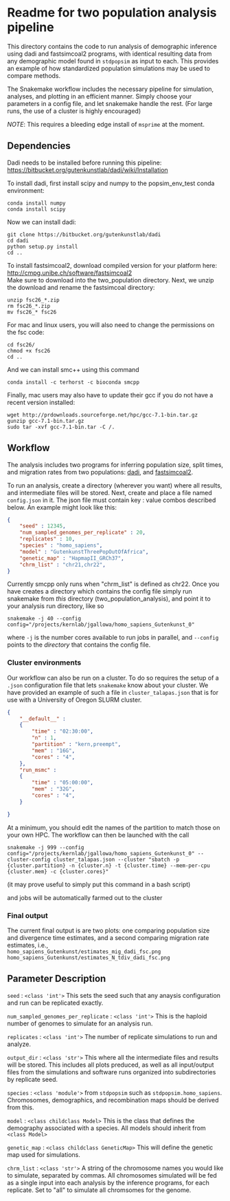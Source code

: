 # Readme for two population analysis pipeline

This directory contains the code to run analysis of
demographic inference using dadi and fastsimcoal2 programs, with
identical resulting data from any demographic model
found in `stdpopsim` as input to each.
This provides an example of how standardized
population simulations may be used to compare methods.

The Snakemake workflow includes the necessary pipeline
for simulation, analyses, and plotting in an efficient manner.
Simply choose your parameters in a config file,
and let snakemake handle the rest.
(For large runs, the use of a cluster is highly encouraged)

_NOTE_: This requires a bleeding edge install of `msprime` at the
moment.


## Dependencies
Dadi needs to be installed before running this pipeline: https://bitbucket.org/gutenkunstlab/dadi/wiki/Installation  

To install dadi, first install scipy and numpy to the popsim_env_test conda environment:
```
conda install numpy
conda install scipy
```
Now we can install dadi:
```
git clone https://bitbucket.org/gutenkunstlab/dadi
cd dadi
python setup.py install
cd ..
```
To install fastsimcoal2, download compiled version for your platform here: http://cmpg.unibe.ch/software/fastsimcoal2  
Make sure to download into the two_population directory.
Next, we unzip the download and rename the fastsimcoal directory:  
```
unzip fsc26_*.zip
rm fsc26_*.zip
mv fsc26_* fsc26
```
For mac and linux users, you will also need to change the permissions on the fsc code:
```
cd fsc26/
chmod +x fsc26
cd ..
```
And we can install smc++ using this command
```
conda install -c terhorst -c bioconda smcpp
```
Finally, mac users may also have to update their gcc if you do not have a recent version installed:
```
wget http://prdownloads.sourceforge.net/hpc/gcc-7.1-bin.tar.gz
gunzip gcc-7.1-bin.tar.gz
sudo tar -xvf gcc-7.1-bin.tar -C /.
```


## Workflow

The analysis includes two programs for inferring population size, split times,
and migration rates from two populations:
[dadi](https://bitbucket.org/gutenkunstlab/dadi/src/master/), and
[fastsimcoal2](http://cmpg.unibe.ch/software/fastsimcoal2/).

To run an analysis, create a directory (wherever you want)
where all results, and intermediate
files will be stored. Next, create and place a file named `config.json` in it.
The json file must contain key : value combos described below. An example
might look like this:

```json
{
    "seed" : 12345,
    "num_sampled_genomes_per_replicate" : 20,
    "replicates" : 10,
    "species" : "homo_sapiens",
    "model" : "GutenkunstThreePopOutOfAfrica",
    "genetic_map" : "HapmapII_GRCh37",
    "chrm_list" : "chr21,chr22",
}
```

Currently smcpp only runs when "chrm_list" is defined as chr22.
Once you have creates a directory which contains the config file
simply run snakemake from _this_ directory (two_population_analysis), and point it to your analysis run
directory, like so

`snakemake -j 40 --config config="/projects/kernlab/jgallowa/homo_sapiens_Gutenkunst_0"`

where `-j` is the number cores available to run jobs in parallel, and
`--config` points to the _directory_ that contains the config file.


### Cluster environments
Our workflow can also be run on a cluster. To do so requires
the setup of a `.json` configuration file that lets `snakemake`
know about your cluster. We have provided an example of
such a file in `cluster_talapas.json` that is for use with a
University of Oregon SLURM cluster.

```json
{
    "__default__" :
    {
        "time" : "02:30:00",
        "n" : 1,
        "partition" : "kern,preempt",
        "mem" : "16G",
        "cores" : "4",
    },
    "run_msmc" :
    {
        "time" : "05:00:00",
        "mem" : "32G",
        "cores" : "4",
    }

}
```

At a minimum, you should
edit the names of the partition to match those on your own HPC.
The workflow can then be launched with the call

`snakemake -j 999 --config config="/projects/kernlab/jgallowa/homo_sapiens_Gutenkunst_0" --cluster-config cluster_talapas.json --cluster "sbatch -p {cluster.partition} -n {cluster.n} -t {cluster.time} --mem-per-cpu {cluster.mem} -c {cluster.cores}"`

(it may prove useful to simply put this command in a bash script)

and jobs will be automatically farmed out to the cluster

### Final output
The current final output is are two plots: one comparing population size  
and divergence time estimates, and a second comparing migration rate estimates, i.e.,  
`homo_sapiens_Gutenkunst/estimates_mig_dadi_fsc.png`  
`homo_sapiens_Gutenkunst/estimates_N_tdiv_dadi_fsc.png`


## Parameter Description

`seed` : `<class 'int'>`
This sets the seed such that any anaysis configuration
and run can be replicated exactly.

`num_sampled_genomes_per_replicate` : `<class 'int'>`
This is the haploid number
of genomes to simulate for an analysis run.

`replicates` : `<class 'int'>` The number of replicate simulations to run and
analyze.

`output_dir` : `<class 'str'>` This where all the intermediate files and results
will be stored. This includes all plots preduced, as well as all input/output files
from the simulations and software runs organized into subdirectories by
replicate seed.

`species` : `<class 'module'>` from `stdpopsim` such as `stdpopsim.homo_sapiens`.
Chromosomes, demographics, and recombination maps should be derived from this.

`model` : `<class childclass Model>`
This is the class that defines the demography associated with a species. All models
should inherit from `<class Model>`

`genetic_map` : `<class childclass GeneticMap>` This will define the genetic map
used for simulations.

`chrm_list` : `<class 'str'>` A string of the chromosome names you would like to simulate,
separated by commas. All chromosomes simulated will be fed
as a single input into each analysis by the inference programs, for each replicate.
Set to "all" to simulate all chromsomes for the genome.
